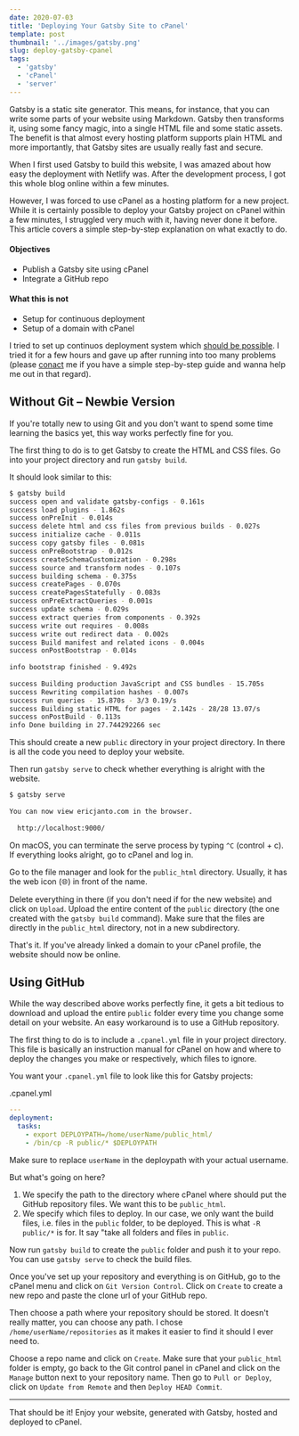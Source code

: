```yaml
---
date: 2020-07-03
title: 'Deploying Your Gatsby Site to cPanel'
template: post
thumbnail: '../images/gatsby.png'
slug: deploy-gatsby-cpanel
tags:
  - 'gatsby'
  - 'cPanel'
  - 'server'
---
```


Gatsby is a static site generator. This means, for instance, that you can write some parts of your website using Markdown. Gatsby then transforms it, using some fancy magic, into a single HTML file and some static assets. The benefit is that almost every hosting platform supports plain HTML and more importantly, that Gatsby sites are usually really fast and secure.

When I first used Gatsby to build this website, I was amazed about how easy the deployment with Netlify was. After the development process, I got this whole blog online within a few minutes.

However, I was forced to use cPanel as a hosting platform for a new project. While it is certainly possible to deploy your Gatsby project on cPanel within a few minutes, I struggled very much with it, having never done it before. This article covers a simple step-by-step explanation on what exactly to do.

#### Objectives
  - Publish a Gatsby site using cPanel
  - Integrate a GitHub repo

#### What this is not

  - Setup for continuous deployment
  - Setup of a domain with cPanel

I tried to set up continuos deployment system which [should be possible](https://blog.cpanel.com/git-version-control-soon-with-automatic-deployment/). I tried it for a few hours and gave up after running into too many problems (please [conact](/contact/) me if you have a simple step-by-step guide and wanna help me out in that regard).

## Without Git – Newbie Version

If you're totally new to using Git and you don't want to spend some time learning the basics yet, this way works perfectly fine for you.

The first thing to do is to get Gatsby to create the HTML and CSS files.
Go into your project directory and run `gatsby build`.

It should look similar to this:

```bash
$ gatsby build
success open and validate gatsby-configs - 0.161s
success load plugins - 1.862s
success onPreInit - 0.014s
success delete html and css files from previous builds - 0.027s
success initialize cache - 0.011s
success copy gatsby files - 0.081s
success onPreBootstrap - 0.012s
success createSchemaCustomization - 0.298s
success source and transform nodes - 0.107s
success building schema - 0.375s
success createPages - 0.070s
success createPagesStatefully - 0.083s
success onPreExtractQueries - 0.001s
success update schema - 0.029s
success extract queries from components - 0.392s
success write out requires - 0.008s
success write out redirect data - 0.002s
success Build manifest and related icons - 0.004s
success onPostBootstrap - 0.014s
⠀
info bootstrap finished - 9.492s
⠀
success Building production JavaScript and CSS bundles - 15.705s
success Rewriting compilation hashes - 0.007s
success run queries - 15.870s - 3/3 0.19/s
success Building static HTML for pages - 2.142s - 28/28 13.07/s
success onPostBuild - 0.113s
info Done building in 27.744292266 sec
```

This should create a new `public` directory in your project directory. In there is all the code you need to deploy your website.

Then run `gatsby serve` to check whether everything is alright with the website.

```bash
$ gatsby serve
⠀
You can now view ericjanto.com in the browser.
⠀
  http://localhost:9000/
```

On macOS, you can terminate the serve process by typing `^C` (control + c).
If everything looks alright, go to cPanel and log in.

Go to the file manager and look for the `public_html` directory. Usually, it has the web icon (🌐) in front of the name.

Delete everything in there (if you don't need if for the new website) and click on `Upload`. Upload the entire content of the `public` directory (the one created with the `gatsby build` command). Make sure that the files are directly in the `public_html` directory, not in a new subdirectory.

That's it. If you've already linked a domain to your cPanel profile, the website should now be online.


## Using GitHub

While the way described above works perfectly fine, it gets a bit tedious to download and upload the entire `public` folder every time you change some detail on your website. An easy workaround is to use a GitHub repository.

The first thing to do is to include a `.cpanel.yml` file in your project directory. This file is basically an instruction manual for cPanel on how and where to deploy the changes you make or respectively, which files to ignore.

You want your `.cpanel.yml` file to look like this for Gatsby projects:

<div class="filename">.cpanel.yml</div>

```yml
---
deployment:
  tasks:
    - export DEPLOYPATH=/home/userName/public_html/
    - /bin/cp -R public/* $DEPLOYPATH
```

Make sure to replace `userName` in the deploypath with your actual username.

But what's going on here?

1. We specify the path to the directory where cPanel where should put the GitHub repository files. We want this to be `public_html`.
2. We specify which files to deploy. In our case, we only want the build files, i.e. files in the `public` folder, to be deployed. This is what `-R public/*` is for. It say "take all folders and files in `public`.

Now run `gatsby build` to create the `public` folder and push it to your repo. You can use `gatsby serve` to check the build files.

Once you've set up your repository and everything is on GitHub, go to the cPanel menu and click on `Git Version Control`. Click on `Create` to create a new repo and paste the clone url of your GitHub repo.

Then choose a path where your repository should be stored. It doesn't really matter, you can choose any path.
I chose `/home/userName/repositories` as it makes it easier to find it should I ever need to.

Choose a repo name and click on `Create`. Make sure that your `public_html` folder is empty, go back to the Git control panel in cPanel and click on the `Manage` button next to your repository name. Then go to `Pull or Deploy`, click on `Update from Remote` and then `Deploy HEAD Commit`. 

---

That should be it! Enjoy your website, generated with Gatsby, hosted and deployed to cPanel.
